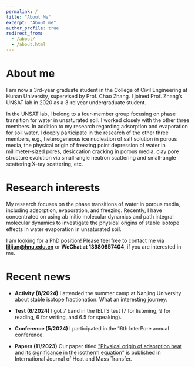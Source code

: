 ```yaml
---
permalink: /
title: "About Me"
excerpt: "About me"
author_profile: true
redirect_from: 
  - /about/
  - /about.html
---
```

About me
======

I am now a 3rd-year graduate student in the College of Civil Engineering at Hunan University, supervised by Prof. Chao Zhang. I joined Prof. Zhang’s UNSAT lab in 2020 as a 3-rd year undergraduate student.

In the UNSAT lab, I belong to a four-member group focusing on phase transition for water in unsaturated soil. I worked closely with the other three members. In addition to my research regarding adsorption and evaporation for soil water, I deeply participate in the research of the other three members, e.g., heterogeneous ice nucleation of salt solution in porous media,  the physical origin of freezing point depression of water in millimeter-sized pores, desiccation cracking in porous media, clay pore structure evolution via small-angle neutron scattering and small-angle scattering X-ray scattering, etc.


Research interests
======

My research focuses on the phase transitions of water in porous media, including adsorption, evaporation, and freezing. Recently, I have concentrated on using ab initio molecular dynamics and path integral molecular dynamics to investigate the physical origins of stable isotope effects in water evaporation in unsaturated soil.


I am looking for a PhD position! Please feel free to contact me via **lilijun@hnu.edu.cn** or **WeChat at 13980857404**, if you are interested in me.

Recent news
======

* **Activity (8/2024)** I attended the summer camp at Nanjing University about stable isotope fractionation. What an interesting journey. 

* **Test (6/2024)** I got 7 band in the IELTS test (7 for listening, 9 for reading, 6 for writing, and 6.5 for speaking).

* **Conference (5/2024)**  I participated in the 16th InterPore annual conference.

* **Papers (11/2023)** Our paper titled ["Physical origin of adsorption heat and its significance in the isotherm equation"](https://doi.org/10.1016/j.ijheatmasstransfer.2023.124914) is published in International Journal of Heat and Mass Transfer. 
